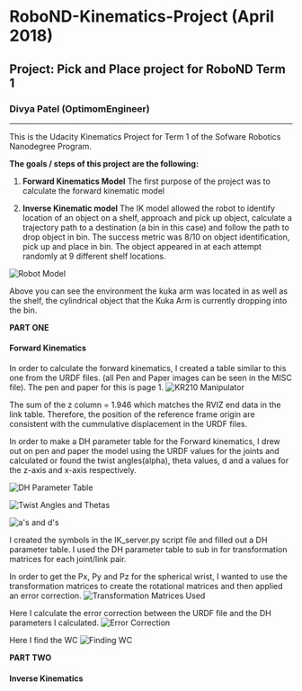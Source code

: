 # RoboND-Kinematics-Project (April 2018)
## Project: Pick and Place project for RoboND Term 1
### Divya Patel (OptimomEngineer)
---

[//]: # (Image References)

[image1]: ./misc/Kuka_arm_image_1.png
[image2]: ./misc/Kuka_wire_model.png
[image3]: ./misc/Kuka_arm.png 
[image4]: ./misc/RotationMatrices_xyz.png
[image5]: ./misc/Rotation_Matrix_forTheta456.png
[image6]: ./misc/gripper_frame_DHparametersvsURDF.png
[image7]: ./misc/IK_debug_results_image.png
[image8]: ./misc/rviz_screen_image.png
[image9]: ./misc/DHParameters.png
[image10]: ./misc/page2.JPG
[image11]: ./misc/page3.JPG
[image12]: ./misc/page6.JPG
[image13]: ./misc/page5.JPG

This is the Udacity Kinematics Project for Term 1 of the Sofware Robotics Nanodegree Program. 

**The goals / steps of this project are the following:**
1) **Forward Kinematics Model** The first purpose of the project was to calculate the forward kinematic model

2) **Inverse Kinematic model** The IK model allowed the robot to identify location of an object on a shelf, approach and pick up object, calculate a trajectory path to a destination (a bin in this case) and follow the path to drop object in bin. The success metric was 8/10 on object identification, pick up and place in bin. The object appeared in at each attempt randomly at 9 different shelf locations.

![Robot Model][image1]

Above you can see the environment the kuka arm was located in as well as the shelf, the cylindrical object that the Kuka Arm is currently dropping into the bin.

**PART ONE**
#### Forward Kinematics
In order to calculate the forward kinematics, I created a table similar to this one from the URDF files. (all Pen and Paper images can be seen in the MISC file). The pen and paper for this is page 1.
![KR210 Manipulator][image3]

The sum of the z column = 1.946 which matches the RVIZ end data in the link table. Therefore, the position of the reference frame origin are consistent with the cummulative displacement in the URDF files. 

In order to make a DH parameter table for the Forward kinematics, I drew out on pen and paper the model using the URDF values for the joints and calculated or found the twist angles(alpha), theta values, d and a values for the z-axis and x-axis respectively. 

![DH Parameter Table][image9]

![Twist Angles and Thetas][image10]

![a's and d's][image11]

I created the symbols in the IK_server.py script file and filled out a DH parameter table. I used the DH parameter table to sub in for transformation matrices for each joint/link pair.

In order to get the Px, Py and Pz for the spherical wrist, I wanted to use the transformation matrices to create the rotational matrices and then applied an error correction.
![Transformation Matrices Used][image4]

Here I calculate the error correction between the URDF file and the DH parameters I calculated.
![Error Correction][image13]

Here I find the WC 
![Finding WC][image12]


**PART TWO**
#### Inverse Kinematics

